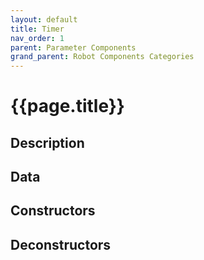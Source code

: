 ```yaml
---
layout: default
title: Timer
nav_order: 1
parent: Parameter Components
grand_parent: Robot Components Categories
---
```


# **{{page.title}}**

## **Description**


## **Data**


## **Constructors**


## **Deconstructors**


